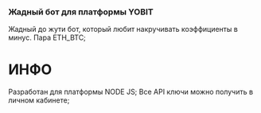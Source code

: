### Жадный бот для платформы YOBIT
Жадный до жути бот, который любит накручивать коэффициенты в минус.
Пара ETH_BTC;
# ИНФО
Разработан для платформы NODE JS;
Все API ключи можно получить в личном кабинете;
